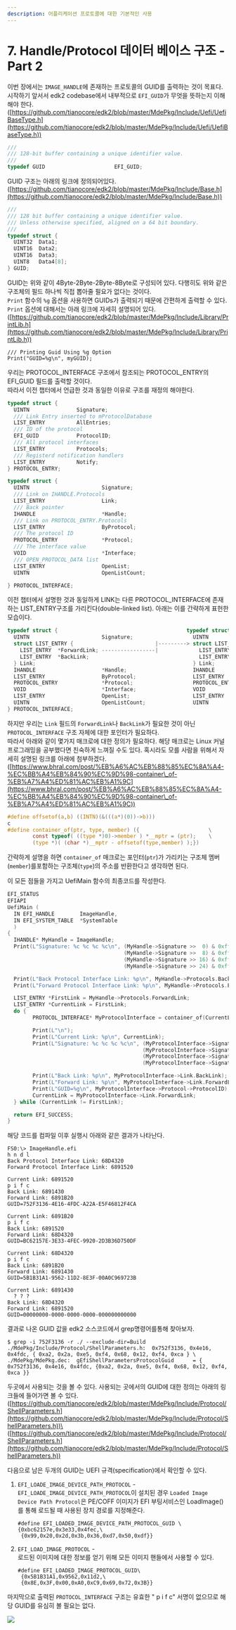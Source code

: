 ```yaml
---
description: 어플리케이션 프로토콜에 대한 기본적인 사용
---
```


# 7. Handle/Protocol 데이터 베이스 구조 - Part 2

이번 장에서는 `IMAGE_HANDLE`에 존재하는 프로토콜의 GUID를 출력하는 것이 목표다.\
시작하기 앞서서 edk2 codebase에서 내부적으로 `EFI_GUID`가 무엇을 뜻하는지 이해해야 한다.\
([https://github.com/tianocore/edk2/blob/master/MdePkg/Include/Uefi/UefiBaseType.h](https://github.com/tianocore/edk2/blob/master/MdePkg/Include/Uefi/UefiBaseType.h))

```c
///
/// 128-bit buffer containing a unique identifier value.
///
typedef GUID                      EFI_GUID;
```

GUID 구조는 아래의 링크에 정의되어있다.\
([https://github.com/tianocore/edk2/blob/master/MdePkg/Include/Base.h](https://github.com/tianocore/edk2/blob/master/MdePkg/Include/Base.h))

```c
///
/// 128 bit buffer containing a unique identifier value.
/// Unless otherwise specified, aligned on a 64 bit boundary.
///
typedef struct {
  UINT32  Data1;
  UINT16  Data2;
  UINT16  Data3;
  UINT8   Data4[8];
} GUID;
```

GUID는 위와 같이 4Byte-2Byte-2Byte-8Byte로 구성되어 있다. 다행히도 위와 같은 구조체의 필드 하나씩 직접 뽑아줄 필요가 없다는 것이다.\
`Print` 함수의 `%g` 옵션을 사용하면 GUIDs가 출력되기 때문에 간편하게 출력할 수 있다.\
`Print` 옵션에 대해서는 아래 링크에 자세히 설명되어 있다.\
([https://github.com/tianocore/edk2/blob/master/MdePkg/Include/Library/PrintLib.h](https://github.com/tianocore/edk2/blob/master/MdePkg/Include/Library/PrintLib.h))

```
/// Printing Guid Using %g Option
Print("GUID=%g\n", myGUID);
```

우리는 PROTOCOL\_INTERFACE 구조에서 참조되는 PROTOCOL\_ENTRY의 EFI\_GUID 필드를 출력할 것이다.\
따라서 이전 챕터에서 언급한 것과 동일한 이유로 구조를 재정의 해야한다.

```c
typedef struct {
  UINTN               Signature;
  /// Link Entry inserted to mProtocolDatabase
  LIST_ENTRY          AllEntries;
  /// ID of the protocol
  EFI_GUID            ProtocolID;
  /// All protocol interfaces
  LIST_ENTRY          Protocols;
  /// Registerd notification handlers
  LIST_ENTRY          Notify;
} PROTOCOL_ENTRY;

typedef struct {
  UINTN                       Signature;
  /// Link on IHANDLE.Protocols
  LIST_ENTRY                  Link;
  /// Back pointer
  IHANDLE                     *Handle;
  /// Link on PROTOCOL_ENTRY.Protocols
  LIST_ENTRY                  ByProtocol;
  /// The protocol ID
  PROTOCOL_ENTRY              *Protocol;
  /// The interface value
  VOID                        *Interface;
  /// OPEN_PROTOCOL_DATA list
  LIST_ENTRY                  OpenList;
  UINTN                       OpenListCount;

} PROTOCOL_INTERFACE;
```

이전 챕터에서 설명한 것과 동일하게 LINK는 다른 PROTOCOL\_INTERFACE에 존재하는 LIST\_ENTRY구조를 가리킨다(double-linked list). 아래는 이를 간략하게 표헌한 모습이다.

```c
typedef struct {                                         typedef struct {
  UINTN                       Signature;                   UINTN                       Signature;
  struct LIST_ENTRY {                          |---------> struct LIST_ENTRY {
    LIST_ENTRY  *ForwardLink; -----------------|             LIST_ENTRY  *ForwardLink;
    LIST_ENTRY  *BackLink;                                   LIST_ENTRY  *BackLink;
  } Link;                                                  } Link;
  IHANDLE                     *Handle;                     IHANDLE                     *Handle;
  LIST_ENTRY                  ByProtocol;                  LIST_ENTRY                  ByProtocol;
  PROTOCOL_ENTRY              *Protocol;                   PROTOCOL_ENTRY              *Protocol;
  VOID                        *Interface;                  VOID                        *Interface;
  LIST_ENTRY                  OpenList;                    LIST_ENTRY                  OpenList;
  UINTN                       OpenListCount;               UINTN                       OpenListCount;
} PROTOCOL_INTERFACE;   
```

하지만 우리는 `Link` 필드의 `ForwardLink`나 `BackLink`가 필요한 것이 아닌 `PROTOCOL_INTERFACE` 구조 자체에 대한 포인터가 필요하다.\
따라서 아래와 같이 몇가지 매크로에 대한 정의가 필요하다. 해당 매크로는 Linux 커널 프로그래밍을 공부했다면 친숙하게 느껴질 수도 있다. 혹시라도 모를 사람을 위해서 자세히 설명된 링크를 아래에 첨부하겠다.\
([https://www.bhral.com/post/%EB%A6%AC%EB%88%85%EC%8A%A4-%EC%BB%A4%EB%84%90%EC%9D%98-container\_of-%EB%A7%A4%ED%81%AC%EB%A1%9C](https://www.bhral.com/post/%EB%A6%AC%EB%88%85%EC%8A%A4-%EC%BB%A4%EB%84%90%EC%9D%98-container\_of-%EB%A7%A4%ED%81%AC%EB%A1%9C))

```c
#define offsetof(a,b) ((INTN)(&(((a*)(0))->b)))
c
#define container_of(ptr, type, member) ({                      \
        const typeof( ((type *)0)->member ) *__mptr = (ptr);    \
        (type *)( (char *)__mptr - offsetof(type,member) );})
```

간략하게 설명을 하면 `container_of` 매크로는 포인터(`ptr`)가 가리키는 구조체 멤버(`member`)를포함하는 구조체(`type`)의 주소를 반환한다고 생각하면 된다.

이 모든 점들을 가지고 UefiMain 함수의 최종코드를 작성한다.

```c
EFI_STATUS
EFIAPI
UefiMain (
  IN EFI_HANDLE        ImageHandle,
  IN EFI_SYSTEM_TABLE  *SystemTable
  )
{
  IHANDLE* MyHandle = ImageHandle;
  Print(L"Signature: %c %c %c %c\n", (MyHandle->Signature >>  0) & 0xff,
                                     (MyHandle->Signature >>  8) & 0xff,
                                     (MyHandle->Signature >> 16) & 0xff,
                                     (MyHandle->Signature >> 24) & 0xff);

  Print(L"Back Protocol Interface Link: %p\n", MyHandle->Protocols.BackLink);
  Print(L"Forward Protocol Interface Link: %p\n", MyHandle->Protocols.ForwardLink);

  LIST_ENTRY *FirstLink = MyHandle->Protocols.ForwardLink;
  LIST_ENTRY *CurrentLink = FirstLink;
  do {
        PROTOCOL_INTERFACE* MyProtocolInterface = container_of(CurrentLink, PROTOCOL_INTERFACE, Link);

        Print(L"\n");
        Print(L"Current Link: %p\n", CurrentLink);
        Print(L"Signature: %c %c %c %c\n", (MyProtocolInterface->Signature >>  0) & 0xff,
                                           (MyProtocolInterface->Signature >>  8) & 0xff,
                                           (MyProtocolInterface->Signature >> 16) & 0xff,
                                           (MyProtocolInterface->Signature >> 24) & 0xff);

        Print(L"Back Link: %p\n", MyProtocolInterface->Link.BackLink);
        Print(L"Forward Link: %p\n", MyProtocolInterface->Link.ForwardLink);
        Print(L"GUID=%g\n", MyProtocolInterface->Protocol->ProtocolID);
        CurrentLink = MyProtocolInterface->Link.ForwardLink;
  } while (CurrentLink != FirstLink);

  return EFI_SUCCESS;
}
```

해당 코드를 컴파일 이후 실행시 아래와 같은 결과가 나타난다.

```
FS0:\> ImageHandle.efi
h n d l
Back Protocol Interface Link: 68D4320
Forward Protocol Interface Link: 6891520

Current Link: 6891520
p i f c
Back Link: 6891430
Forward Link: 6891B20
GUID=752F3136-4E16-4FDC-A22A-E5F46812F4CA

Current Link: 6891B20
p i f c
Back Link: 6891520
Forward Link: 68D4320
GUID=BC62157E-3E33-4FEC-9920-2D3B36D750DF

Current Link: 68D4320
p i f c
Back Link: 6891B20
Forward Link: 6891430
GUID=5B1B31A1-9562-11D2-8E3F-00A0C969723B

Current Link: 6891430
  ? ? ?
Back Link: 68D4320
Forward Link: 6891520
GUID=00000000-0000-0000-0000-000000000000
```

결과로 나온 GUID 값을 edk2 소스코드에서 grep명령어를통해 찾아보자.

```
$ grep -i 752F3136 -r ./ --exclude-dir=Build
./MdePkg/Include/Protocol/ShellParameters.h:  0x752f3136, 0x4e16, 0x4fdc, { 0xa2, 0x2a, 0xe5, 0xf4, 0x68, 0x12, 0xf4, 0xca } \
./MdePkg/MdePkg.dec:  gEfiShellParametersProtocolGuid      = { 0x752f3136, 0x4e16, 0x4fdc, {0xa2, 0x2a, 0xe5, 0xf4, 0x68, 0x12, 0xf4, 0xca }}
```

두곳에서 사용되는 것을 볼 수 있다. 사용되는 곳에서의 GUID에 대한 정의는 아래의 링크들에 들어가면 볼 수 있다.\
([https://github.com/tianocore/edk2/blob/master/MdePkg/Include/Protocol/ShellParameters.h](https://github.com/tianocore/edk2/blob/master/MdePkg/Include/Protocol/ShellParameters.h))\
([https://github.com/tianocore/edk2/blob/master/MdePkg/Include/Protocol/ShellParameters.h](https://github.com/tianocore/edk2/blob/master/MdePkg/Include/Protocol/ShellParameters.h))

다음으로 남은 두개의 GUID는 UEFI 규격(specification)에서 확인할 수 있다.

1.  `EFI_LOADE_IMAGE_DEVICE_PATH_PROTOCOL` -\
    `EFI_LOADE_IMAGE_DEVICE_PATH_PROTOCOL`이 설치된 경우 `Loaded Image Device Path Protocol`은 PE/COFF 이미지가 EFI 부팅서비스인 LoadImage()를 통해 로드될 때 사용된 장치 경로를 지정해준다.

    ```
    #define EFI_LOADED_IMAGE_DEVICE_PATH_PROTOCOL_GUID \
    {0xbc62157e,0x3e33,0x4fec,\
     {0x99,0x20,0x2d,0x3b,0x36,0xd7,0x50,0xdf}}
    ```
2.  `EFI_LOAD_IMAGE_PROTOCOL` -\
    로드된 이미지에 대한 정보를 얻기 위해 모든 이미지 핸들에서 사용할 수 있다.

    ```
    #define EFI_LOADED_IMAGE_PROTOCOL_GUID\
     {0x5B1B31A1,0x9562,0x11d2,\
     {0x8E,0x3F,0x00,0xA0,0xC9,0x69,0x72,0x3B}}
    ```

마지막으로 출력된 `PROTOCOL_INTERFACE` 구조는 유효한 " p i f c" 서명이 없으므로 해당 GUID를 유심히 볼 필요는 없다.

![](<../.gitbook/assets/image (5) (1) (1).png>)
